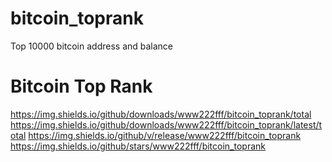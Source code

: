 # bitcoin_toprank
Top 10000 bitcoin address and balance

# Bitcoin Top Rank
https://img.shields.io/github/downloads/www222fff/bitcoin_toprank/total
https://img.shields.io/github/downloads/www222fff/bitcoin_toprank/latest/total
https://img.shields.io/github/v/release/www222fff/bitcoin_toprank
https://img.shields.io/github/stars/www222fff/bitcoin_toprank
